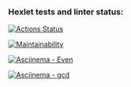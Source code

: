 ### Hexlet tests and linter status:
[![Actions Status](https://github.com/Bogdan92/python-project-49/actions/workflows/hexlet-check.yml/badge.svg)](https://github.com/Bogdan92/python-project-49/actions)

[![Maintainability](https://api.codeclimate.com/v1/badges/5e8b9c5aa4f8ee2088ba/maintainability)](https://codeclimate.com/github/Bogdan92/python-project-49/maintainability)

[![Asciinema - Even](https://img.shields.io/badge/Asciinema%20--%20Even-White?style=flat&logo=Even&logoColor=White)](https://asciinema.org/a/D7QPJIhSQ1UapbFqmzEpKpgJu)

[![Asciinema - gcd](https://img.shields.io/badge/Asciinema%20--%20gcd-White?style=flat)](https://asciinema.org/a/V883SyP0r8t21Ky5m0wrZ4BWZ)
